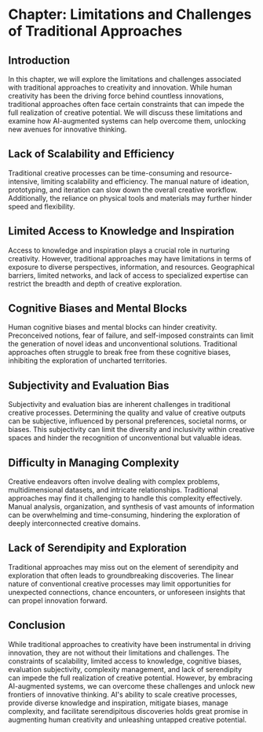 Chapter: Limitations and Challenges of Traditional Approaches
=============================================================

Introduction
------------

In this chapter, we will explore the limitations and challenges associated with traditional approaches to creativity and innovation. While human creativity has been the driving force behind countless innovations, traditional approaches often face certain constraints that can impede the full realization of creative potential. We will discuss these limitations and examine how AI-augmented systems can help overcome them, unlocking new avenues for innovative thinking.

Lack of Scalability and Efficiency
----------------------------------

Traditional creative processes can be time-consuming and resource-intensive, limiting scalability and efficiency. The manual nature of ideation, prototyping, and iteration can slow down the overall creative workflow. Additionally, the reliance on physical tools and materials may further hinder speed and flexibility.

Limited Access to Knowledge and Inspiration
-------------------------------------------

Access to knowledge and inspiration plays a crucial role in nurturing creativity. However, traditional approaches may have limitations in terms of exposure to diverse perspectives, information, and resources. Geographical barriers, limited networks, and lack of access to specialized expertise can restrict the breadth and depth of creative exploration.

Cognitive Biases and Mental Blocks
----------------------------------

Human cognitive biases and mental blocks can hinder creativity. Preconceived notions, fear of failure, and self-imposed constraints can limit the generation of novel ideas and unconventional solutions. Traditional approaches often struggle to break free from these cognitive biases, inhibiting the exploration of uncharted territories.

Subjectivity and Evaluation Bias
--------------------------------

Subjectivity and evaluation bias are inherent challenges in traditional creative processes. Determining the quality and value of creative outputs can be subjective, influenced by personal preferences, societal norms, or biases. This subjectivity can limit the diversity and inclusivity within creative spaces and hinder the recognition of unconventional but valuable ideas.

Difficulty in Managing Complexity
---------------------------------

Creative endeavors often involve dealing with complex problems, multidimensional datasets, and intricate relationships. Traditional approaches may find it challenging to handle this complexity effectively. Manual analysis, organization, and synthesis of vast amounts of information can be overwhelming and time-consuming, hindering the exploration of deeply interconnected creative domains.

Lack of Serendipity and Exploration
-----------------------------------

Traditional approaches may miss out on the element of serendipity and exploration that often leads to groundbreaking discoveries. The linear nature of conventional creative processes may limit opportunities for unexpected connections, chance encounters, or unforeseen insights that can propel innovation forward.

Conclusion
----------

While traditional approaches to creativity have been instrumental in driving innovation, they are not without their limitations and challenges. The constraints of scalability, limited access to knowledge, cognitive biases, evaluation subjectivity, complexity management, and lack of serendipity can impede the full realization of creative potential. However, by embracing AI-augmented systems, we can overcome these challenges and unlock new frontiers of innovative thinking. AI's ability to scale creative processes, provide diverse knowledge and inspiration, mitigate biases, manage complexity, and facilitate serendipitous discoveries holds great promise in augmenting human creativity and unleashing untapped creative potential.

